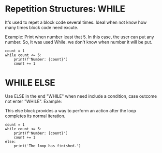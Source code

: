 # Repetition Structures: WHILE

It's used to repet a block code several times. Ideal when not know how many times block code need excute.

Example: Print when number least that 5. In this case, the user can put any number. So, It was used While. we don't know when number it will be put.

```
count = 1
while count <= 5:
    print(f'Number: {count}')
    count += 1
```

# WHILE ELSE

Use ELSE in the end "WHILE" when need include a condition, case outcome not enter "WHILE". Example:

This else block provides a way to perform an action after the loop completes its normal iteration.

```
count = 1
while count <= 5:
    print(f'Number: {count}')
    count += 1
else:
    print('The loop has finished.')
```
